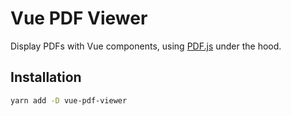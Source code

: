 # Vue PDF Viewer

Display PDFs with Vue components, using [PDF.js](https://mozilla.github.io/pdf.js/) under the hood.

## Installation

```sh
yarn add -D vue-pdf-viewer
```
